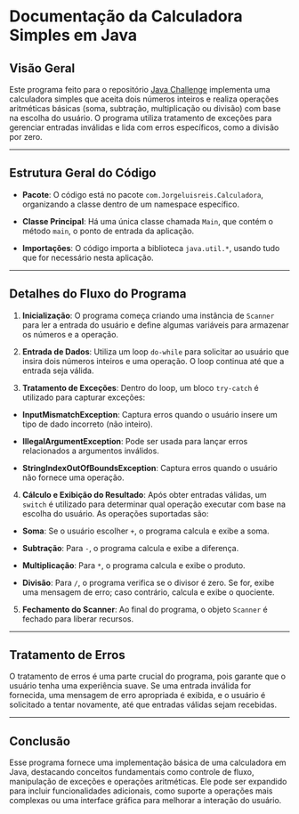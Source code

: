 
# Documentação da Calculadora Simples em Java

  

## Visão Geral

  

Este programa feito para o repositório [Java Challenge](https://github.com/Jorgeluisreis/JavaChallenge) implementa uma calculadora simples que aceita dois números inteiros e realiza operações aritméticas básicas (soma, subtração, multiplicação ou divisão) com base na escolha do usuário. O programa utiliza tratamento de exceções para gerenciar entradas inválidas e lida com erros específicos, como a divisão por zero.

  

---

  

## Estrutura Geral do Código

  

-  **Pacote**: O código está no pacote `com.Jorgeluisreis.Calculadora`, organizando a classe dentro de um namespace específico.

-  **Classe Principal**: Há uma única classe chamada `Main`, que contém o método `main`, o ponto de entrada da aplicação.

-  **Importações**: O código importa a biblioteca `java.util.*`, usando tudo que for necessário nesta aplicação.

  

---

  

## Detalhes do Fluxo do Programa

  

1.  **Inicialização**: O programa começa criando uma instância de `Scanner` para ler a entrada do usuário e define algumas variáveis para armazenar os números e a operação.

2.  **Entrada de Dados**: Utiliza um loop `do-while` para solicitar ao usuário que insira dois números inteiros e uma operação. O loop continua até que a entrada seja válida.

  

3.  **Tratamento de Exceções**: Dentro do loop, um bloco `try-catch` é utilizado para capturar exceções:

-  **InputMismatchException**: Captura erros quando o usuário insere um tipo de dado incorreto (não inteiro).

-  **IllegalArgumentException**: Pode ser usada para lançar erros relacionados a argumentos inválidos.

-  **StringIndexOutOfBoundsException**: Captura erros quando o usuário não fornece uma operação.

  

4.  **Cálculo e Exibição do Resultado**: Após obter entradas válidas, um `switch` é utilizado para determinar qual operação executar com base na escolha do usuário. As operações suportadas são:

-  **Soma**: Se o usuário escolher `+`, o programa calcula e exibe a soma.

-  **Subtração**: Para `-`, o programa calcula e exibe a diferença.

-  **Multiplicação**: Para `*`, o programa calcula e exibe o produto.

-  **Divisão**: Para `/`, o programa verifica se o divisor é zero. Se for, exibe uma mensagem de erro; caso contrário, calcula e exibe o quociente.

  

5.  **Fechamento do Scanner**: Ao final do programa, o objeto `Scanner` é fechado para liberar recursos.

  

---

  

## Tratamento de Erros

  

O tratamento de erros é uma parte crucial do programa, pois garante que o usuário tenha uma experiência suave. Se uma entrada inválida for fornecida, uma mensagem de erro apropriada é exibida, e o usuário é solicitado a tentar novamente, até que entradas válidas sejam recebidas.

  

---

  

## Conclusão

  

Esse programa fornece uma implementação básica de uma calculadora em Java, destacando conceitos fundamentais como controle de fluxo, manipulação de exceções e operações aritméticas. Ele pode ser expandido para incluir funcionalidades adicionais, como suporte a operações mais complexas ou uma interface gráfica para melhorar a interação do usuário.